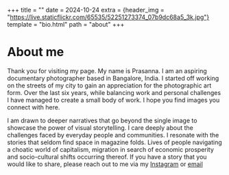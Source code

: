 +++
title = ""
date = 2024-10-24
extra = {header_img = "https://live.staticflickr.com/65535/52251273374_07b9dc68a5_3k.jpg"}
template = "bio.html"
path = "about"
+++

# About me

Thank you for visiting my page. My name is Prasanna. I am an aspiring documentary photographer based in Bangalore, India. I started off working on the streets of my city to gain an appreciation for the photographic art form. Over the last six years, while balancing work and personal challenges I have managed to create a small body of work. I hope you find images you connect with here.

I am drawn to deeper narratives that go beyond the single image to showcase the power of visual storytelling. I care deeply about the challenges faced by everyday people and communities. I resonate with the stories that seldom find space in magazine folds. Lives of people navigating a choatic world of capitalism, migration in search of economic prosperity and socio-cultural shifts occurring thereof. If you have a story that you would like to share, please reach out to me via my [Instagram](https://instagram.com/vogxn) or [email](mailto:mailerdaemon@duck.com)
